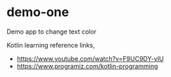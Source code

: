 # demo-one
Demo app to change text color 

Kotlin learning reference links,
* https://www.youtube.com/watch?v=F9UC9DY-vIU
* https://www.programiz.com/kotlin-programming

